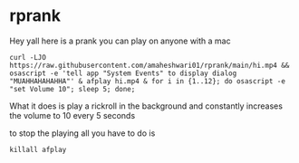 # rprank
Hey yall here is a prank you can play on anyone with a mac

```
curl -LJO https://raw.githubusercontent.com/amaheshwari01/rprank/main/hi.mp4 && osascript -e 'tell app "System Events" to display dialog "MUAHHAHAHAHHA"' & afplay hi.mp4 & for i in {1..12}; do osascript -e "set Volume 10"; sleep 5; done;
```

What it does is play a rickroll in the background and constantly increases the volume to 10 every 5 seconds

to stop the playing all you have to do is 

```
killall afplay
```
